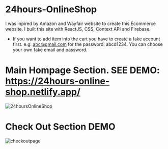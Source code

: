 # 24hours-OnlineShop
I was inpired by Amazon and Wayfair website to create this Ecommerce website. I built this site with ReactJS, CSS, Context API and Firebase. 

* If you want to add item into the cart you have to create a fake account first. e.g: abc@gmail.com for the password: abcd1234. You can choose your own fake email and password. 

# Main Hompage Section. SEE DEMO: https://24hours-online-shop.netlify.app/



![24hoursOnlineShop](https://user-images.githubusercontent.com/70451928/146648664-2b5fa631-cf75-42bc-8a73-746d3b3d5cac.png)




# Check Out Section DEMO

![checkoutpage](https://user-images.githubusercontent.com/70451928/146648750-cd18f59b-d6c4-4be4-b15f-2e5b446cefca.png)
